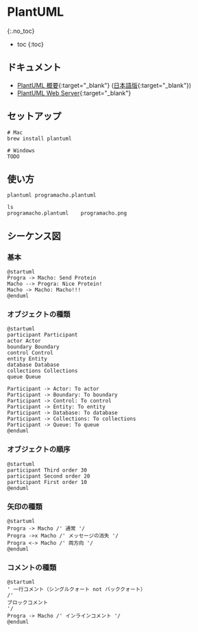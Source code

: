 # PlantUML
{:.no_toc}

* toc
{:toc}

## ドキュメント
- [PlantUML 概要](https://plantuml.com/en/){:target="_blank"} ([日本語版](https://plantuml.com/ja/){:target="_blank"})
- [PlantUML Web Server](http://www.plantuml.com/plantuml/uml/){:target="_blank"}

## セットアップ
```
# Mac
brew install plantuml

# Windows
TODO
```

## 使い方
```shell
plantuml programacho.plantuml

ls
programacho.plantuml	programacho.png
```

## シーケンス図

### 基本
```plantuml
@startuml
Progra -> Macho: Send Protein
Macho --> Progra: Nice Protein!
Macho -> Macho: Macho!!!
@enduml
```

### オブジェクトの種類
```plantuml
@startuml
participant Participant
actor Actor
boundary Boundary
control Control
entity Entity
database Database
collections Collections
queue Queue

Participant -> Actor: To actor 
Participant -> Boundary: To boundary
Participant -> Control: To control
Participant -> Entity: To entity
Participant -> Database: To database
Participant -> Collections: To collections
Participant -> Queue: To queue
@enduml
```

### オブジェクトの順序
```plantuml
@startuml
participant Third order 30
participant Second order 20
participant First order 10
@enduml
```

### 矢印の種類
```plantuml
@startuml
Progra -> Macho /' 通常 '/
Progra ->x Macho /' メッセージの消失 '/
Progra <-> Macho /' 両方向 '/
@enduml
```

### コメントの種類
```plantuml
@startuml
' 一行コメント（シングルクォート not バッククォート）
/'
ブロックコメント
'/
Progra -> Macho /' インラインコメント '/
@enduml
```
